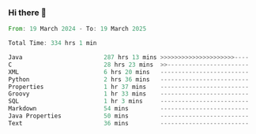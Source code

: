 ### Hi there 👋

<!--
**luoxuanzao/luoxuanzao** is a ✨ _special_ ✨ repository because its `README.md` (this file) appears on your GitHub profile.

Here are some ideas to get you started:

- 🔭 I’m currently working on ...
- 🌱 I’m currently learning ...
- 👯 I’m looking to collaborate on ...
- 🤔 I’m looking for help with ...
- 💬 Ask me about ...
- 📫 How to reach me: ...
- 😄 Pronouns: ...
- ⚡ Fun fact: ...
-->

<!--START_SECTION:waka-->

```rust
From: 19 March 2024 - To: 19 March 2025

Total Time: 334 hrs 1 min

Java                       287 hrs 13 mins >>>>>>>>>>>>>>>>>>>>>----   85.95 %
C                          28 hrs 23 mins  >>-----------------------   08.50 %
XML                        6 hrs 20 mins   -------------------------   01.90 %
Python                     2 hrs 36 mins   -------------------------   00.78 %
Properties                 1 hr 37 mins    -------------------------   00.49 %
Groovy                     1 hr 33 mins    -------------------------   00.47 %
SQL                        1 hr 3 mins     -------------------------   00.31 %
Markdown                   54 mins         -------------------------   00.27 %
Java Properties            50 mins         -------------------------   00.25 %
Text                       36 mins         -------------------------   00.18 %
```

<!--END_SECTION:waka-->